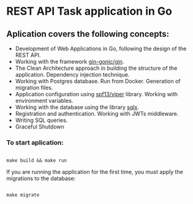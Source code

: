 # REST API Task application in Go 


## Aplication covers the following concepts:
- Development of Web Applications in Go, following the design of the REST API.
- Working with the framework <a href="https://github.com/gin-gonic/gin">gin-gonic/gin</a>.
- The Clean Architecture approach in building the structure of the application. Dependency injection technique.
- Working with Postgres database. Run from Docker. Generation of migration files.
- Application configuration using <a href="https://github.com/spf13/viper">spf13/viper</a> library. Working with environment variables.
- Working with the database using the library <a href="https://github.com/jmoiron/sqlx">sqlx</a>.
- Registration and authentication. Working with JWTs middleware.
- Writing SQL queries.
- Graceful Shutdown

### To start aplication:


```

make build && make run

```


If you are running the application for the first time, you must apply the migrations to the database:

```

make migrate

```
